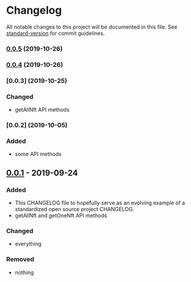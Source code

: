 # Changelog

All notable changes to this project will be documented in this file. See [standard-version](https://github.com/conventional-changelog/standard-version) for commit guidelines.

### [0.0.5](https://github.com/dgamingfoundation/dgaming-market-sdk/compare/v0.0.4...v0.0.5) (2019-10-26)



### [0.0.4](https://github.com/dgamingfoundation/dgaming-market-sdk/compare/v0.0.3...v0.0.4) (2019-10-26)



### [0.0.3] (2019-10-25)

### Changed

- getAllNft API methods

### [0.0.2] (2019-10-05)

### Added

- some API methods


## [0.0.1] - 2019-09-24

### Added

- This CHANGELOG file to hopefully serve as an evolving example of a
  standardized open source project CHANGELOG.
- getAllNft and getOneNft API methods

### Changed

- everything

### Removed

- nothing

[unreleased]: https://github.com/dgamingfoundation/dgmain-market-sdk/compare/v1.0.0...HEAD
[0.0.1]: https://github.com/dgamingfoundation/dgmain-market-sdk/releases/tag/v0.0.1
